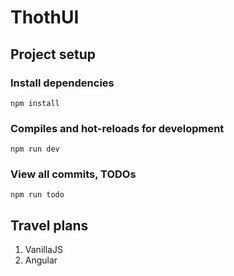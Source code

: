 # ThothUI

## Project setup
### Install dependencies
```
npm install
```

### Compiles and hot-reloads for development
```
npm run dev
```

### View all commits, TODOs
```
npm run todo
```

## Travel plans
1. VanillaJS
2. Angular